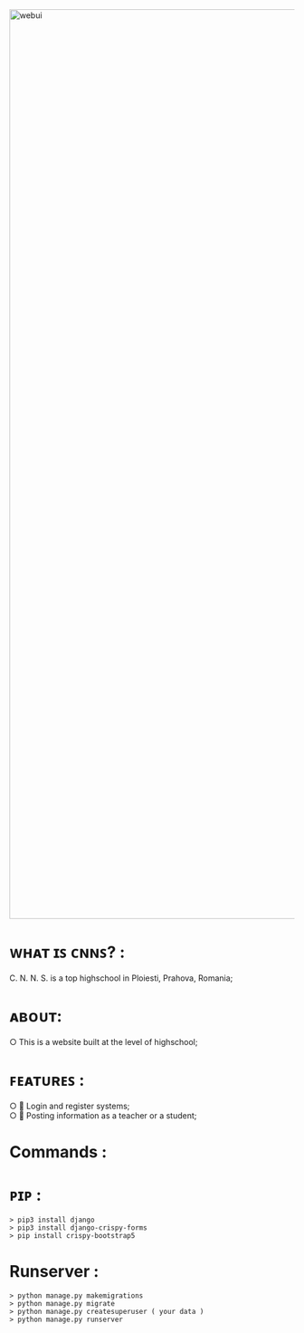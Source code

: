 

<img width="1607" alt="webui" src="https://github.com/Zaque-69/CNNSBlog/blob/main/readmepics/Untitled.png">


# ᴡʜᴀᴛ ɪꜱ ᴄɴɴꜱ? :
  C. N. N. S. is a top highschool in Ploiesti, Prahova, Romania;

# ᴀʙᴏᴜᴛ:
  ○ This is a website built at the level of highschool;
  
# ꜰᴇᴀᴛᴜʀᴇꜱ :
  ○ 👥 Login and register systems; <br />
  ○ 💼 Posting information as a teacher or a student;

# Commands :

  # ᴘɪᴘ :
    > pip3 install django
    > pip3 install django-crispy-forms
    > pip install crispy-bootstrap5
    
  # Runserver :
    > python manage.py makemigrations
    > python manage.py migrate
    > python manage.py createsuperuser ( your data )
    > python manage.py runserver
